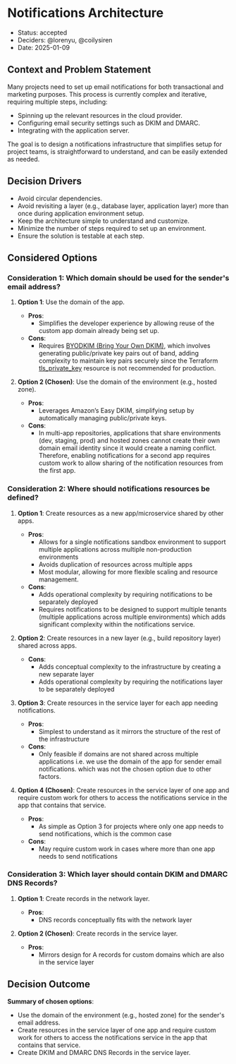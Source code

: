 # Notifications Architecture

- Status: accepted
- Deciders: @lorenyu, @coilysiren
- Date: 2025-01-09

## Context and Problem Statement

Many projects need to set up email notifications for both transactional and marketing purposes. This process is currently complex and iterative, requiring multiple steps, including:

- Spinning up the relevant resources in the cloud provider.
- Configuring email security settings such as DKIM and DMARC.
- Integrating with the application server.

The goal is to design a notifications infrastructure that simplifies setup for project teams, is straightforward to understand, and can be easily extended as needed.

## Decision Drivers

- Avoid circular dependencies.
- Avoid revisiting a layer (e.g., database layer, application layer) more than once during application environment setup.
- Keep the architecture simple to understand and customize.
- Minimize the number of steps required to set up an environment.
- Ensure the solution is testable at each step.

## Considered Options

### Consideration 1: Which domain should be used for the sender's email address?

1. **Option 1**: Use the domain of the app.
   - **Pros**:
     - Simplifies the developer experience by allowing reuse of the custom app domain already being set up.
   - **Cons**:
     - Requires [BYODKIM (Bring Your Own DKIM)](https://docs.aws.amazon.com/ses/latest/dg/send-email-authentication-dkim-bring-your-own.html), which involves generating public/private key pairs out of band, adding complexity to maintain key pairs securely since the Terraform [tls_private_key](https://registry.terraform.io/providers/hashicorp/tls/latest/docs/resources/private_key) resource is not recommended for production.

2. **Option 2 (Chosen)**: Use the domain of the environment (e.g., hosted zone).
   - **Pros**:
     - Leverages Amazon’s Easy DKIM, simplifying setup by automatically managing public/private keys.
   - **Cons**:
     - In multi-app repositories, applications that share environments (dev, staging, prod) and hosted zones cannot create their own domain email identity since it would create a naming conflict. Therefore, enabling notifications for a second app requires custom work to allow sharing of the notification resources from the first app.

### Consideration 2: Where should notifications resources be defined?

1. **Option 1**: Create resources as a new app/microservice shared by other apps.
   - **Pros**:
     - Allows for a single notifications sandbox environment to support multiple applications across multiple non-production environments
     - Avoids duplication of resources across multiple apps
     - Most modular, allowing for more flexible scaling and resource management.
   - **Cons**:
     - Adds operational complexity by requiring notifications to be separately deployed
     - Requires notifications to be designed to support multiple tenants (multiple applications across multiple environments) which adds significant complexity within the notifications service.

2. **Option 2**: Create resources in a new layer (e.g., build repository layer) shared across apps.
   - **Cons**:
     - Adds conceptual complexity to the infrastructure by creating a new separate layer
     - Adds operational complexity by requiring the notifications layer to be separately deployed

3. **Option 3**: Create resources in the service layer for each app needing notifications.
   - **Pros**:
     - Simplest to understand as it mirrors the structure of the rest of the infrastructure
   - **Cons**:
     - Only feasible if domains are not shared across multiple applications i.e. we use the domain of the app for sender email notifications. which was not the chosen option due to other factors.

4. **Option 4 (Chosen)**: Create resources in the service layer of one app and require custom work for others to access the notifications service in the app that contains that service.
   - **Pros**:
     - As simple as Option 3 for projects where only one app needs to send notifications, which is the common case
   - **Cons**:
     - May require custom work in cases where more than one app needs to send notifications

### Consideration 3: Which layer should contain DKIM and DMARC DNS Records?

1. **Option 1**: Create records in the network layer.
   - **Pros**:
     - DNS records conceptually fits with the network layer

2. **Option 2 (Chosen)**: Create records in the service layer.
   - **Pros**:
     - Mirrors design for A records for custom domains which are also in the service layer

## Decision Outcome

**Summary of chosen options**:

- Use the domain of the environment (e.g., hosted zone) for the sender's email address.
- Create resources in the service layer of one app and require custom work for others to access the notifications service in the app that contains that service.
- Create DKIM and DMARC DNS Records in the service layer.
